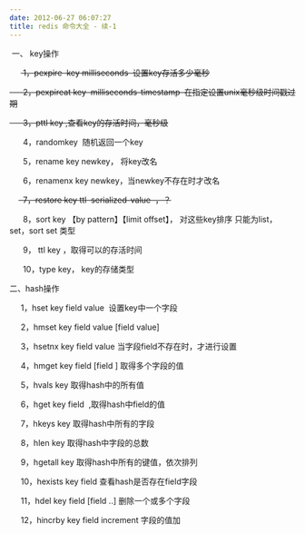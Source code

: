 ```yaml
---
date: 2012-06-27 06:07:27
title: redis 命令大全 - 续-1
---
```



<p>
	&nbsp;一、 key操作
</p>
<p>
	&nbsp; &nbsp; &nbsp;<s> 1，pexpire &nbsp;key milliseconds &nbsp;设置key存活多少毫秒</s> 
</p>
<p>
	<s>&nbsp; &nbsp; &nbsp; 2，pexpireat key &nbsp;milliseconds-timestamp &nbsp;在指定设置unix毫秒级时间戳过期</s> 
</p>
<p>
	<s>&nbsp; &nbsp; &nbsp; 3，pttl key ,查看key的存活时间，毫秒级</s> 
</p>
<p>
	&nbsp; &nbsp; &nbsp; 4，randomkey &nbsp;随机返回一个key
</p>
<p>
	&nbsp; &nbsp; &nbsp; 5，rename key newkey， 将key改名
</p>
<p>
	&nbsp; &nbsp; &nbsp; 6，renamenx key newkey，当newkey不存在时才改名
</p>
<p>
	&nbsp; &nbsp; <s>&nbsp; 7，restore key ttl &nbsp;serialized-value &nbsp;，？</s> 
</p>
<p>
	&nbsp; &nbsp; &nbsp; 8，sort key 【by pattern】【limit offset】， 对这些key排序 只能为list，set，sort set 类型
</p>
<p>
	&nbsp; &nbsp; &nbsp; 9， ttl key ，取得可以的存活时间
</p>
<p>
	&nbsp; &nbsp; &nbsp; 10，type key， key的存储类型
</p>
<p>
	二、hash操作
</p>
<p>
	&nbsp; &nbsp; &nbsp;1，hset key field value &nbsp;设置key中一个字段
</p>
<p>
	&nbsp; &nbsp; &nbsp;2，hmset key field value [field value]
</p>
<p>
	&nbsp; &nbsp; &nbsp;3，hsetnx key field value&nbsp;当字段field不存在时，才进行设置
</p>
<p>
	&nbsp; &nbsp; &nbsp;4，hmget key field [field ] 取得多个字段的值
</p>
<p>
	&nbsp; &nbsp; &nbsp;5，hvals key 取得hash中的所有值
</p>
<p>
	&nbsp; &nbsp; &nbsp;6，hget key field &nbsp;,取得hash中field的值
</p>
<p>
	&nbsp; &nbsp; &nbsp;7，hkeys key 取得hash中所有的字段
</p>
<p>
	&nbsp; &nbsp; &nbsp;8，hlen key 取得hash中字段的总数
</p>
<p>
	&nbsp; &nbsp; &nbsp;9，hgetall key 取得hash中所有的键值，依次排列
</p>
<p>
	&nbsp; &nbsp; &nbsp;10，hexists key field 查看hash是否存在field字段
</p>
<p>
	&nbsp; &nbsp; &nbsp;11，hdel key field [field ..] 删除一个或多个字段
</p>
<p>
	&nbsp; &nbsp; &nbsp;12，hincrby key field increment 字段的值加
</p>
<p>
	&nbsp;&nbsp; &nbsp; &nbsp;&nbsp;
</p>
<p>
	&nbsp; &nbsp; &nbsp;
</p>
<p>
	&nbsp; &nbsp; &nbsp;
</p>